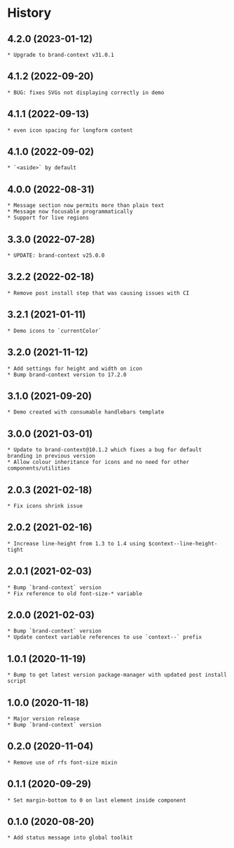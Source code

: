 # History

## 4.2.0 (2023-01-12)
    * Upgrade to brand-context v31.0.1

## 4.1.2 (2022-09-20)
    * BUG: fixes SVGs not displaying correctly in demo

## 4.1.1 (2022-09-13)
    * even icon spacing for longform content

## 4.1.0 (2022-09-02)
    * `<aside>` by default

## 4.0.0 (2022-08-31)
    * Message section now permits more than plain text
    * Message now focusable programmatically
    * Support for live regions

## 3.3.0 (2022-07-28)
    * UPDATE: brand-context v25.0.0

## 3.2.2 (2022-02-18)
    * Remove post install step that was causing issues with CI

## 3.2.1 (2021-01-11)
    * Demo icons to `currentColor`

## 3.2.0 (2021-11-12)
    * Add settings for height and width on icon 
    * Bump brand-context version to 17.2.0

## 3.1.0 (2021-09-20)
    * Demo created with consumable handlebars template

## 3.0.0 (2021-03-01)
    * Update to brand-context@10.1.2 which fixes a bug for default branding in previous version
    * Allow colour inheritance for icons and no need for other components/utilities

## 2.0.3 (2021-02-18)
    * Fix icons shrink issue

## 2.0.2 (2021-02-16)
    * Increase line-height from 1.3 to 1.4 using $context--line-height-tight 

## 2.0.1 (2021-02-03)
    * Bump `brand-context` version
    * Fix reference to old font-size-* variable

## 2.0.0 (2021-02-03)
    * Bump `brand-context` version
    * Update context variable references to use `context--` prefix

## 1.0.1 (2020-11-19)
    * Bump to get latest version package-manager with updated post install script

## 1.0.0 (2020-11-18)
    * Major version release
    * Bump `brand-context` version

## 0.2.0 (2020-11-04)
    * Remove use of rfs font-size mixin

## 0.1.1 (2020-09-29)
    * Set margin-bottom to 0 on last element inside component 

## 0.1.0 (2020-08-20)
    * Add status message into global toolkit
